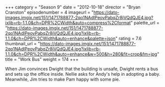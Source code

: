 +++
category = "Season 9"
date = "2012-10-18"
director = "Bryan Cranston"
episodenumber = 4
imageurl = "https://dato-images.imgix.net/151/1471788877-2qo1NAdlPeovPabqZr8jVQdQJE4.jpg?ixlib=rb-1.1.0&ch=DPR%2CWidth&auto=compress%2Cformat"
palette_url = "https://dato-images.imgix.net/151/1471788877-2qo1NAdlPeovPabqZr8jVQdQJE4.jpg?ixlib=rb-1.1.0&ch=DPR%2CWidth&auto=enhance&palette=json"
rating = 7.6
thumbnail_url = "https://dato-images.imgix.net/151/1471788877-2qo1NAdlPeovPabqZr8jVQdQJE4.jpg?ixlib=rb-1.1.0&ch=DPR%2CWidth&auto=enhance&w=500&h=280&fit=crop&fm=jpg"
title = "Work Bus"
weight = 174
+++

When Jim convinces Dwight that the building is unsafe, Dwight rents a bus and sets up the office inside. Nellie asks for Andy's help in adopting a baby. Meanwhile, Jim tries to make Pam happy with some pie.